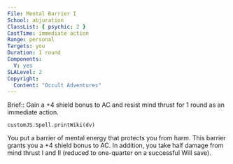 ```yaml
---
File: Mental Barrier I
School: abjuration
ClassList: { psychic: 2 }
CastTime: immediate action
Range: personal
Targets: you
Duration: 1 round
Components:
  V: yes
SLALevel: 2
Copyright:
  Content: "Occult Adventures"
---
```

Brief:: Gain a +4 shield bonus to AC and resist mind thrust for 1 round as an immediate action.

```dataviewjs
customJS.Spell.printWiki(dv)
```

You put a barrier of mental energy that protects you from harm. This barrier grants you a +4 shield bonus to AC. In addition, you take half damage from mind thrust I and II (reduced to one-quarter on a successful Will save).
